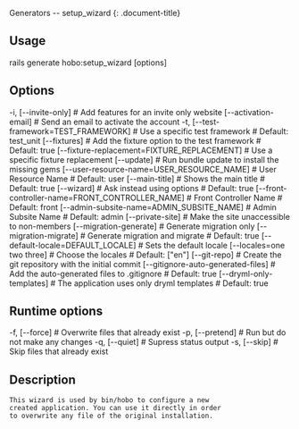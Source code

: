 Generators -- setup\_wizard
{: .document-title}


## Usage

    

  rails generate hobo:setup_wizard [options]


## Options

    

  -i, [--invite-only]                                  # Add features for an invite only website
      [--activation-email]                             # Send an email to activate the account
  -t, [--test-framework=TEST_FRAMEWORK]                # Use a specific test framework
                                                       # Default: test_unit
      [--fixtures]                                     # Add the fixture option to the test framework
                                                       # Default: true
      [--fixture-replacement=FIXTURE_REPLACEMENT]      # Use a specific fixture replacement
      [--update]                                       # Run bundle update to install the missing gems
      [--user-resource-name=USER_RESOURCE_NAME]        # User Resource Name
                                                       # Default: user
      [--main-title]                                   # Shows the main title
                                                       # Default: true
      [--wizard]                                       # Ask instead using options
                                                       # Default: true
      [--front-controller-name=FRONT_CONTROLLER_NAME]  # Front Controller Name
                                                       # Default: front
      [--admin-subsite-name=ADMIN_SUBSITE_NAME]        # Admin Subsite Name
                                                       # Default: admin
      [--private-site]                                 # Make the site unaccessible to non-members
      [--migration-generate]                           # Generate migration only
      [--migration-migrate]                            # Generate migration and migrate
                                                       # Default: true
      [--default-locale=DEFAULT_LOCALE]                # Sets the default locale
      [--locales=one two three]                        # Choose the locales
                                                       # Default: ["en"]
      [--git-repo]                                     # Create the git repository with the initial commit
      [--gitignore-auto-generated-files]               # Add the auto-generated files to .gitignore
                                                       # Default: true
      [--dryml-only-templates]                         # The application uses only dryml templates
                                                       # Default: true


## Runtime options

    

  -f, [--force]    # Overwrite files that already exist
  -p, [--pretend]  # Run but do not make any changes
  -q, [--quiet]    # Supress status output
  -s, [--skip]     # Skip files that already exist


## Description

    

    This wizard is used by bin/hobo to configure a new
    created application. You can use it directly in order
    to overwrite any file of the original installation.
